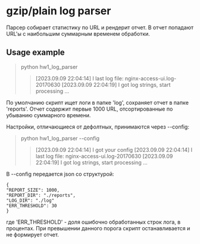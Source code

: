 # gzip/plain log parser
Парсер собирает статистику по URL и рендерит отчет.
В отчет попадают URL'ы с наибольшим суммарным временем обработки.

## Usage example

> python hw1_log_parser
>>[2023.09.09 22:04:14] I last log file: nginx-access-ui.log-20170630
>>[2023.09.09 22:04:19] I got log strings, start processing
>>...

По умолчанию скрипт ищет логи в папке 'log', сохраняет отчет в папкe 'reports'.
Отчет содержит первые 1000 URL, отсортированные по убыванию суммарного времени.

Настройки, отличающиеся от дефолтных, принимаются через --config:

> python hw1_log_parser --config
>>[2023.09.09 22:04:14] I got your config
>>[2023.09.09 22:04:14] I last log file: nginx-access-ui.log-20170630
>>[2023.09.09 22:04:19] I got log strings, start processing
>>...

В --config передается json со структурой:

    {
    "REPORT_SIZE": 1000,
    "REPORT_DIR": "./reports",
    "LOG_DIR": "./log"
    "ERR_THRESHOLD": 30
    }

где 'ERR_THRESHOLD' - доля ошибочно обработанных строк лога, в процентах.
При превышении данного порога скрипт останавливается и не формирует отчет.

